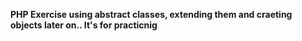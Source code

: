 **PHP Exercise using abstract classes, extending them and craeting objects later on.. It's for practicnig**
